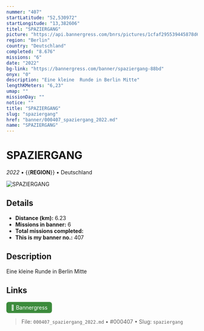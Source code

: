 ```yaml
---
nummer: "407"
startLatitude: "52,530972"
startLongitude: "13,382606"
titel: "SPAZIERGANG"
picture: "https://api.bannergress.com/bnrs/pictures/1cfaf295539445878d66d9d0cdb8e390"
region: "Berlin"
country: "Deutschland"
completed: "8.676"
missions: "6"
date: "2022"
bg-link: "https://bannergress.com/banner/spaziergang-88bd"
onyx: "0"
description: "Eine kleine  Runde in Berlin Mitte"
lengthKMeters: "6,23"
umap: ""
missionDay: ""
notice: ""
title: "SPAZIERGANG"
slug: "spaziergang"
href: "banner/000407_spaziergang_2022.md"
name: "SPAZIERGANG"
---
```

# SPAZIERGANG

*2022* • {{__REGION__}} • Deutschland

![SPAZIERGANG](https://api.bannergress.com/bnrs/pictures/1cfaf295539445878d66d9d0cdb8e390)



## Details
- **Distance (km):** 6.23
- **Missions in banner:** 6
- **Total missions completed:** 
- **This is my banner no.:** 407



## Description
Eine kleine  Runde in Berlin Mitte



## Links
<a href="https://bannergress.com/banner/spaziergang-88bd" target="_blank" style="display:inline-block;margin-right:8px;padding:6px 12px;background:#3c8b3c;color:#fff;text-decoration:none;border-radius:6px;">🔗 Bannergress</a>



> File: `000407_spaziergang_2022.md` • #000407 • Slug: `spaziergang`
